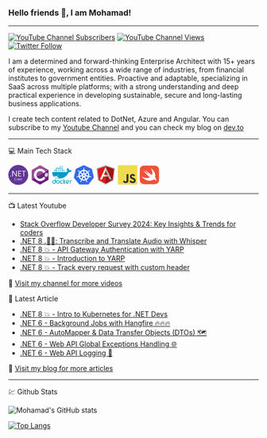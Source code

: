 ### Hello friends 👋, I am Mohamad!

---

[<img alt="YouTube Channel Subscribers" src="https://img.shields.io/youtube/channel/subscribers/UC9ao0wlk--d-bsjnCHBKDzA?style=social">](https://www.youtube.com/channel/UC9ao0wlk--d-bsjnCHBKDzA?sub_confirmation=1) [<img alt="YouTube Channel Views" src="https://img.shields.io/youtube/channel/views/UC9ao0wlk--d-bsjnCHBKDzA?style=social">](https://www.youtube.com/c/mohamadlawand) [<img alt="Twitter Follow" src="https://img.shields.io/twitter/follow/moe23?style=social">](https://twitter.com/Moe23)

I am a determined and forward-thinking Enterprise Architect with 15+ years of experience, working across a wide range of industries, from financial institutes to government entities. Proactive and adaptable, specializing in SaaS across multiple platforms; with a strong understanding and deep practical experience in developing sustainable, secure and long-lasting business applications. 

I create tech content related to DotNet, Azure and Angular. You can subscribe to my [Youtube Channel](https://www.youtube.com/c/mohamadlawand) and you can check my blog on [dev.to](https://dev.to/moe23)

---
💻 Main Tech Stack

<img src="https://github.com/devicons/devicon/blob/master/icons/dotnetcore/dotnetcore-original.svg" alt="dotnet logo" width="40" height="40" /> <img src="https://github.com/devicons/devicon/blob/master/icons/csharp/csharp-original.svg" alt="csharp logo" width="40" height="40" /> <img src="https://github.com/devicons/devicon/blob/master/icons/docker/docker-plain-wordmark.svg" alt="csharp logo" width="40" height="40" /> <img src="https://github.com/devicons/devicon/blob/master/icons/kubernetes/kubernetes-plain.svg" alt="k8s logo" width="40" height="40" /> <img src="https://github.com/devicons/devicon/blob/master/icons/angularjs/angularjs-original.svg" alt="angular logo" width="40" height="40" /> <img src="https://github.com/devicons/devicon/blob/master/icons/javascript/javascript-original.svg" alt="JavaScript logo" width="40" height="40" /> <img src="https://github.com/devicons/devicon/blob/master/icons/swift/swift-original.svg" alt="swift logo" width="40" height="40" />

---
📺 Latest Youtube

<!-- YOUTUBE-VIDEOS-LIST:START -->
- [Stack Overflow Developer Survey 2024: Key Insights &amp; Trends for coders](https://www.youtube.com/watch?v=mCnnJjOtr6A)
- [.NET 8  .🚀🔥: Transcribe and Translate Audio with Whisper](https://www.youtube.com/watch?v=oCHxZ-nrkyo)
- [.NET 8  💥  - API Gateway Authentication with YARP](https://www.youtube.com/watch?v=7Twb8LcIZeQ)
- [.NET 8  💥  - Introduction to YARP](https://www.youtube.com/watch?v=5vW_z19MlYc)
- [.NET 8  💥  - Track every request with custom header](https://www.youtube.com/watch?v=Q6At0HX9oG0)
<!-- YOUTUBE-VIDEOS-LIST:END -->

🔗 [Visit my channel for more videos](https://www.youtube.com/c/mohamadlawand)

📖 Latest Article

<!-- BLOG-POST-LIST:START -->
- [.NET 8 💥 - Intro to Kubernetes for .NET Devs](https://dev.to/moe23/net-8-intro-to-kubernetes-for-net-devs-1omm)
- [.NET 6 - Background Jobs with Hangfire 🔥🔥🔥](https://dev.to/moe23/net-6-background-jobs-with-hangfire-4nj7)
- [.NET 6 - AutoMapper &amp; Data Transfer Objects &lpar;DTOs&rpar; 🗺](https://dev.to/moe23/net-6-automapper-data-transfer-objects-dtos-49e)
- [.NET 6 - Web API Global Exceptions Handling 🌐](https://dev.to/moe23/net-6-web-api-global-exceptions-handling-1a46)
- [.NET 6 - Web API Logging 📝](https://dev.to/moe23/net-6-web-api-logging-2akc)
<!-- BLOG-POST-LIST:END -->

🔗 [Visit my blog for more articles](https://dev.to/moe23)

---
💹 Github Stats

![Mohamad's GitHub stats](https://github-readme-stats.vercel.app/api?username=mohamadlawand087&show_icons=true&theme=radical)

[![Top Langs](https://github-readme-stats.vercel.app/api/top-langs/?username=mohamadlawand087&theme=radical)](https://github.com/anuraghazra/github-readme-stats)

<!--
**mohamadlawand087/mohamadlawand087** is a ✨ _special_ ✨ repository because its `README.md` (this file) appears on your GitHub profile.

Here are some ideas to get you started:

- 🔭 I’m currently working on ...
- 🌱 I’m currently learning ...
- 👯 I’m looking to collaborate on ...
- 🤔 I’m looking for help with ...
- 💬 Ask me about ...
- 📫 How to reach me: ...
- 😄 Pronouns: ...
- ⚡ Fun fact: ...
-->
